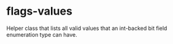 # flags-values
Helper class that lists all valid values that an int-backed bit field enumeration type can have.
